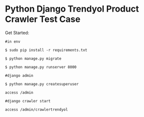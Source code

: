 # Python Django Trendyol Product Crawler Test Case



Get Started:

```
#in env

$ sudo pip install -r requirements.txt

$ python manage.py migrate

$ python manage.py runserver 8000

#django admin

$ python manage.py createsuperuser

access /admin

#django crawler start

access /admin/crawlertrendyol

```